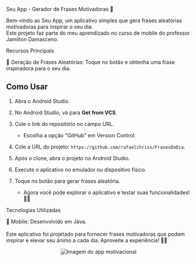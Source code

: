 Seu App - Gerador de Frases Motivadoras 🚀

Bem-vindo ao Seu App, um aplicativo simples que gera frases aleatórias motivadoras para inspirar o seu dia. <br>Este projeto faz parte do meu aprendizado no curso de mobile do professor Jamilton Damasceno.

Recursos Principais

📜 Geração de Frases Aleatórias: Toque no botão e obtenha uma frase inspiradora para o seu dia. <br>


## Como Usar

1. Abra o Android Studio.

2. No Android Studio, vá para **Get from VCS**.

3. Cole o link do repositório no campo URL.

   - Escolha a opção "GitHub" em Version Control.

4. Cole a URL do projeto: `https://github.com/rafaelchriss/FrasesDoDia`.

5. Após o clone, abra o projeto no Android Studio.

6. Execute o aplicativo no emulador ou dispositivo físico.

7. Toque no botão para gerar frases aleatória.

   - Agora você pode explorar o aplicativo e testar suas funcionalidades! 🚀✨

Tecnologias Utilizadas

📱 Mobile: Desenvolvido em Java.<br>
<br>
Este aplicativo foi projetado para fornecer frases motivadoras que podem inspirar e elevar seu ânimo a cada dia. Aproveite a experiência! 🚀✨
<div style="display: flex; justify-content: center; align-items: center;">
    <img src="https://github.com/user-attachments/assets/84727de8-a270-496a-8b67-9d191c8fcf85" alt="Imagem do app motivacional" style="max-width: 100%; height: auto;">
</div>






